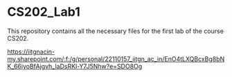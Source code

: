 # CS202_Lab1
This repository contains all the necessary files for the first lab of the course CS202.

https://iitgnacin-my.sharepoint.com/:f:/g/personal/22110157_iitgn_ac_in/EnO4tLXQBcxBg8bNK_66iyoBfAjgvh_laDsRKl-Y7J5Nhw?e=SDO8Og
